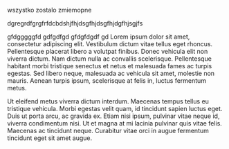 wszystko zostalo zmiemopne

dgregrdfgrgfrfdcbdshjfhjdsgfhjdsgfhjdgfhjsgjfs

gfdgggggfd
gdfgdfgd
gfdgfdgdf
gd
 Lorem ipsum dolor sit amet, consectetur adipiscing elit. Vestibulum dictum vitae tellus eget rhoncus. Pellentesque placerat libero a volutpat finibus. Donec vehicula elit non viverra dictum. Nam dictum nulla ac convallis scelerisque. Pellentesque habitant morbi tristique senectus et netus et malesuada fames ac turpis egestas. Sed libero neque, malesuada ac vehicula sit amet, molestie non mauris. Aenean turpis ipsum, scelerisque at felis in, luctus fermentum metus.

Ut eleifend metus viverra dictum interdum. Maecenas tempus tellus eu tristique vehicula. Morbi egestas velit quam, id tincidunt sapien luctus eget. Duis ut porta arcu, ac gravida ex. Etiam nisi ipsum, pulvinar vitae neque id, viverra condimentum nisi. Ut et magna at mi lacinia pulvinar quis vitae felis. Maecenas ac tincidunt neque. Curabitur vitae orci in augue fermentum tincidunt eget sit amet augue. 

